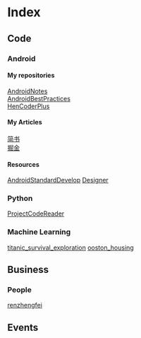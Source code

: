 # Index

## Code
### Android
#### My repositories
[AndroidNotes](https://github.com/ZhanXuzhao/AndroidStudioNotes)<br>
[AndroidBestPractices](https://github.com/ZhanXuzhao/AndroidBestPractices)<br>
[HenCoderPlus](https://github.com/ZhanXuzhao/HencoderPlus)

#### My Articles
[简书](https://www.jianshu.com/u/f4f88e1b5678)<br>
[掘金](https://juejin.im/user/5a047c176fb9a045076f1d83/posts)

#### Resources
[AndroidStandardDevelop](https://github.com/Blankj/AndroidStandardDevelop)
[Designer](https://github.com/ZhanXuzhao/Designer)

### Python
[ProjectCodeReader](https://github.com/ZhanXuzhao/ProjectCodeReader)

### Machine Learning
[titanic_survival_exploration](https://github.com/ZhanXuzhao/ML_p01_titanic_survival_exploration)
[ooston_housing](https://github.com/ZhanXuzhao/ML_p01_boston_housing)

## Business
### People
[renzhengfei](https://github.com/ttpianobirds/RenZhengfei)

## Events
